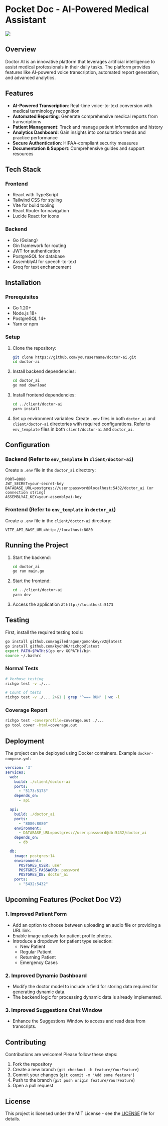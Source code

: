 # Pocket Doc - AI-Powered Medical Assistant
<img src="https://github.com/Boot41/Itish-fse/blob/main/client/doctor-ai/public/Screenshot%20from%202025-02-24%2014-24-58.png"/>

## Overview
Doctor AI is an innovative platform that leverages artificial intelligence to assist medical professionals in their daily tasks. The platform provides features like AI-powered voice transcription, automated report generation, and advanced analytics.

## Features
- **AI-Powered Transcription**: Real-time voice-to-text conversion with medical terminology recognition
- **Automated Reporting**: Generate comprehensive medical reports from transcriptions
- **Patient Management**: Track and manage patient information and history
- **Analytics Dashboard**: Gain insights into consultation trends and practice performance
- **Secure Authentication**: HIPAA-compliant security measures
- **Documentation & Support**: Comprehensive guides and support resources

## Tech Stack
### Frontend
- React with TypeScript
- Tailwind CSS for styling
- Vite for build tooling
- React Router for navigation
- Lucide React for icons

### Backend
- Go (Golang)
- Gin framework for routing
- JWT for authentication
- PostgreSQL for database
- AssemblyAI for speech-to-text
- Groq for text enchancement

## Installation

### Prerequisites
- Go 1.20+
- Node.js 18+
- PostgreSQL 14+
- Yarn or npm

### Setup
1. Clone the repository:
   ```bash
   git clone https://github.com/yourusername/doctor-ai.git
   cd doctor-ai
   ```

2. Install backend dependencies:
   ```bash
   cd doctor_ai
   go mod download
   ```

3. Install frontend dependencies:
   ```bash
   cd ../client/doctor-ai
   yarn install
   ```

4. Set up environment variables:
   Create `.env` files in both `doctor_ai` and `client/doctor-ai` directories with required configurations. Refer to `env_template` files in both `client/doctor-ai` and `doctor_ai`.

## Configuration
### Backend (Refer to `env_template` in `client/doctor-ai`)
Create a `.env` file in the `doctor_ai` directory:
```env
PORT=8080
JWT_SECRET=your-secret-key
DATABASE_URL=postgres://user:password@localhost:5432/doctor_ai (or connection string)
ASSEMBLYAI_KEY=your-assemblyai-key
```

### Frontend (Refer to `env_template` in `doctor_ai`)
Create a `.env` file in the `client/doctor-ai` directory:
```env
VITE_API_BASE_URL=http://localhost:8080
```

## Running the Project
1. Start the backend:
   ```bash
   cd doctor_ai
   go run main.go
   ```

2. Start the frontend:
   ```bash
   cd ../client/doctor-ai
   yarn dev
   ```

3. Access the application at `http://localhost:5173`

## Testing
First, install the required testing tools:
```bash
go install github.com/agiledragon/gomonkey/v2@latest
go install github.com/kyoh86/richgo@latest
export PATH=$PATH:$(go env GOPATH)/bin
source ~/.bashrc
```

### Normal Tests
```bash
# Verbose testing
richgo test -v ./...

# Count of tests
richgo test -v ./... 2>&1 | grep '^=== RUN' | wc -l
```

### Coverage Report
```bash
richgo test -coverprofile=coverage.out ./...
go tool cover -html=coverage.out
```

## Deployment
The project can be deployed using Docker containers. Example `docker-compose.yml`:
```yaml
version: '3'
services:
  web:
    build: ./client/doctor-ai
    ports:
      - "5173:5173"
    depends_on:
      - api

  api:
    build: ./doctor_ai
    ports:
      - "8080:8080"
    environment:
      - DATABASE_URL=postgres://user:password@db:5432/doctor_ai
    depends_on:
      - db

  db:
    image: postgres:14
    environment:
      POSTGRES_USER: user
      POSTGRES_PASSWORD: password
      POSTGRES_DB: doctor_ai
    ports:
      - "5432:5432"
```

## Upcoming Features (Pocket Doc V2)

### 1. Improved Patient Form
- Add an option to choose between uploading an audio file or providing a URL link.
- Enable image uploads for patient profile photos.
- Introduce a dropdown for patient type selection:
  - New Patient
  - Regular Patient
  - Returning Patient
  - Emergency Cases

### 2. Improved Dynamic Dashboard
- Modify the doctor model to include a field for storing data required for generating dynamic data.
- The backend logic for processing dynamic data is already implemented.

### 3. Improved Suggestions Chat Window
- Enhance the Suggestions Window to access and read data from transcripts.

## Contributing
Contributions are welcome! Please follow these steps:
1. Fork the repository
2. Create a new branch (`git checkout -b feature/YourFeature`)
3. Commit your changes (`git commit -m 'Add some feature'`)
4. Push to the branch (`git push origin feature/YourFeature`)
5. Open a pull request

## License
This project is licensed under the MIT License - see the [LICENSE](LICENSE) file for details.
